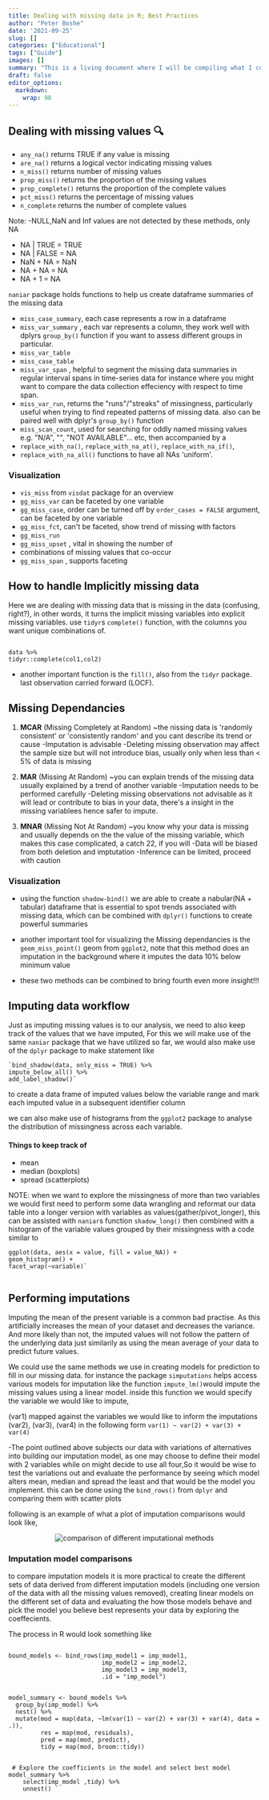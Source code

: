 ```yaml
---
title: Dealing with missing data in R; Best Practices
author: "Peter Boshe"
date: '2021-09-25'
slug: []
categories: ["Educational"]
tags: ["Guide"]
images: []
summary: "This is a living document where I will be compiling what I consider best practices when it comes to dealing with misssing data. The idea is to prepare an optimized checklist"
draft: false
editor_options: 
  markdown: 
    wrap: 90
---
```


## Dealing with missing values :mag:

-   `any_na()` returns TRUE if any value is missing
-   `are_na()` returns a logical vector indicating missing values
-   `n_miss()` returns number of missing values
-   `prop_miss()` returns the proportion of the missing values
-   `prop_complete()` returns the proportion of the complete values
-   `pct_miss()` returns the percentage of missing values
-   `n_complete` returns the number of complete values

Note: -NULL,NaN and Inf values are not detected by these methods, only NA

-   NA \| TRUE = TRUE
-   NA \| FALSE = NA
-   NaN + NA = NaN
-   NA + NA = NA
-   NA + 1 = NA

`naniar` package holds functions to help us create dataframe summaries of the missing data

-   `miss_case_summary`, each case represents a row in a dataframe
-   `miss_var_summary` , each var represents a column, they work well with dplyrs
    `group_by()` function if you want to assess different groups in particular.
-   `miss_var_table`
-   `miss_case_table`
-   `miss_var_span` , helpful to segment the missing data summaries in regular interval
    spans in time-series data for instance where you might want to compare the data
    collection effeciency with respect to time span.
-   `miss_var_run`, returns the "runs"/"streaks" of missingness, particularly useful when
    trying to find repeated patterns of missing data. also can be paired well with dplyr's
    `group_by()` function
-   `miss_scan_count`, used for searching for oddly named missing values e.g. "N/A", "",
    "NOT AVAILABLE"... etc, then accompanied by a
-   `replace_with_na()`, `replace_with_na_at()`, `replace_with_na_if()`,
-   `replace_with_na_all()` functions to have all NAs 'uniform'.

### Visualization

-   `vis_miss` from `visdat` package for an overview
-   `gg_miss_var` can be faceted by one variable
-   `gg_miss_case`, order can be turned off by `order_cases = FALSE` argument, can be
    faceted by one variable
-   `gg_miss_fct`, can't be faceted, show trend of missing with factors
-   `gg_miss_run`
-   `gg_miss_upset` , vital in showing the number of
-   combinations of missing values that co-occur
-   `gg_miss_span` , supports faceting

## How to handle Implicitly missing data

Here we are dealing with missing data that is missing in the data (confusing, right?), in
other words, it turns the implicit missing variables into explicit missing variables. use
`tidyr`s `complete()` function, with the columns you want unique combinations of.

```{r remedy001,  tidy = 'styler'}

data %>% 
tidyr::complete(col1,col2)

```

-   another important function is the `fill()`, also from the `tidyr` package. last
    observation carried forward (LOCF).

## Missing Dependancies

1.  **MCAR** (Missing Completely at Random) \~the nissing data is 'randomly consistent' or
    'consistently random' and you cant describe its trend or cause -Imputation is
    advisable -Deleting missing observation may affect the sample size but will not
    introduce bias, usually only when less than \< 5% of data is missing

2.  **MAR** (Missing At Random) \~you can explain trends of the missing data usually
    explained by a trend of another variable -Imputation needs to be performed carefully
    -Deleting missing observations not advisable as it will lead or contribute to bias in
    your data, there's a insight in the missing variablees hence safer to impute.

3.  **MNAR** (Missing Not At Random) \~you know why your data is missing and usually
    depends on the the value of the missing variable, which makes this case complicated, a
    catch 22, if you will -Data will be biased from both deletion and imptutation
    -Inference can be limited, proceed with caution

### Visualization

-   using the function `shadow-bind()` we are able to create a nabular(NA + tabular)
    dataframe that is essential to spot trends associated with missing data, which can be
    combined with `dplyr()` functions to create powerful summaries

-   another important tool for visualizing the Missing dependancies is the
    `geom_miss_point()` geom from `ggplot2`, note that this method does an imputation in
    the background where it imputes the data 10% below minimum value

-   these two methods can be combined to bring fourth even more insight!!!

## Imputing data workflow

Just as imputing missing values is to our analysis, we need to also keep track of the
values that we have imputed, For this we will make use of the same `naniar` package that
we have utilized so far, we would also make use of the `dplyr` package to make statement
like

```{r remedy002, tidy = 'styler'}
`bind_shadow(data, only_miss = TRUE) %>% 
impute_below_all() %>% 
add_label_shadow()`

```

to create a data frame of imputed values below the variable range and mark each imputed
value in a subsequent identifier column

we can also make use of histograms from the `ggplot2` package to analyse the distribution
of missingness across each variable.

#### Things to keep track of

-   mean
-   median (boxplots)
-   spread (scatterplots)

NOTE: when we want to explore the missingness of more than two variables we would first
need to perform some data wrangling and reformat our data table into a longer version with
variables as values(gather/pivot_longer), this can be assisted with `naniar`s function
`shadow_long()` then combined with a histogram of the variable values grouped by their
missingness with a code similar to

```{r remedy003}
ggplot(data, aes(x = value, fill = value_NA)) + 
geom_histogram() + 
facet_wrap(~variable)`


```

## Performing imputations

Imputing the mean of the present variable is a common bad practise. As this artificially
increases the mean of your dataset and decreases the variance. And more likely than not,
the imputed values will not follow the pattern of the underlying data just similarily as
using the mean average of your data to predict future values.

We could use the same methods we use in creating models for prediction to fill in our
missing data. for instance the package `simputations` helps access various models for
imputation like the function `impute_lm()`would impute the missing values using a linear
model. inside this function we would specify the variable we would like to impute,

(var1) mapped against the variables we would like to inform the imputations (var2),
(var3), (var4) in the following form `var(1) ~ var(2) + var(3) + var(4)`

-The point outlined above subjects our data with variations of alternatives into building
our imputation model, as one may choose to define their model with 2 variables while on
might decide to use all four,So it would be wise to test the variations out and evaluate
the performance by seeing which model alters mean, median and spread the least and that
would be the model you implement. this can be done using the `bind_rows()` from `dplyr`
and comparing them with scatter plots

following is an example of what a plot of imputation comparisons would look like,

<center>

![comparison of different imputational methods](download.png)

</center>

### Imputation model comparisons

to compare imputation models it is more practical to create the different sets of data
derived from different imputation models (including one version of the data with all the
missing values removed), creating linear models on the different set of data and
evaluating the how those models behave and pick the model you believe best represents your
data by exploring the coeffecients.

The process in R would look something like

```{r remedy004}

bound_models <- bind_rows(imp_model1 = imp_model1,
                          imp_model2 = imp_model2,
                          imp_model3 = imp_model3,
                          .id = "imp_model")

```

```{r}

model_summary <- bound_models %>% 
  group_by(imp_model) %>%
  nest() %>%
  mutate(mod = map(data, ~lm(var(1) ~ var(2) + var(3) + var(4), data = .)),
         res = map(mod, residuals),
         pred = map(mod, predict),
         tidy = map(mod, broom::tidy))

```

```{r remedy005}

 # Explore the coefficients in the model and select best model
model_summary %>% 
	select(imp_model ,tidy) %>% 
	unnest() `


```

